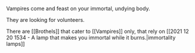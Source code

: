 Vampires come and feast on your immortal, undying body.

They are looking for volunteers.

There are [[Brothels]] that cater to [[Vampires]] only, that rely on [[2021 12 20 1534 - A lamp that makes you immortal while it burns.|immortality lamps]]